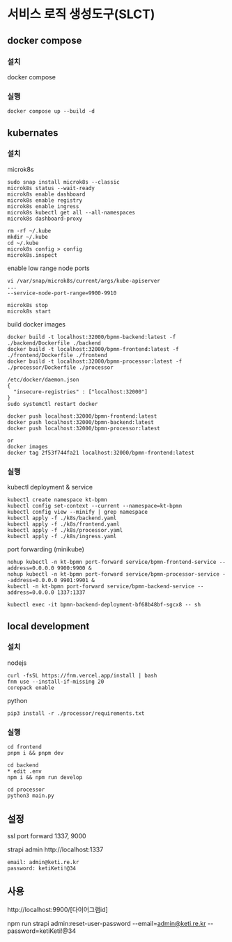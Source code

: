 # 서비스 로직 생성도구(SLCT)

## docker compose

### 설치

docker compose

### 실행
```
docker compose up --build -d
```

## kubernates

### 설치
microk8s

```
sudo snap install microk8s --classic
microk8s status --wait-ready
microk8s enable dashboard
microk8s enable registry
microk8s enable ingress
microk8s kubectl get all --all-namespaces
microk8s dashboard-proxy

rm -rf ~/.kube
mkdir ~/.kube
cd ~/.kube
microk8s config > config
microk8s.inspect
```

enable low range node ports
```
vi /var/snap/microk8s/current/args/kube-apiserver
...
--service-node-port-range=9900-9910

microk8s stop
microk8s start
```

build docker images
```
docker build -t localhost:32000/bpmn-backend:latest -f ./backend/Dockerfile ./backend
docker build -t localhost:32000/bpmn-frontend:latest -f ./frontend/Dockerfile ./frontend
docker build -t localhost:32000/bpmn-processor:latest -f ./processor/Dockerfile ./processor

/etc/docker/daemon.json
{
  "insecure-registries" : ["localhost:32000"]
}
sudo systemctl restart docker

docker push localhost:32000/bpmn-frontend:latest
docker push localhost:32000/bpmn-backend:latest
docker push localhost:32000/bpmn-processor:latest

or
docker images
docker tag 2f53f744fa21 localhost:32000/bpmn-frontend:latest

```

### 실행
kubectl deployment & service
```
kubectl create namespace kt-bpmn
kubectl config set-context --current --namespace=kt-bpmn
kubectl config view --minify | grep namespace
kubectl apply -f ./k8s/backend.yaml
kubectl apply -f ./k8s/frontend.yaml
kubectl apply -f ./k8s/processor.yaml
kubectl apply -f ./k8s/ingress.yaml
```

port forwarding (minikube)
```
nohup kubectl -n kt-bpmn port-forward service/bpmn-frontend-service --address=0.0.0.0 9900:9900 &
nohup kubectl -n kt-bpmn port-forward service/bpmn-processor-service --address=0.0.0.0 9901:9901 &
kubectl -n kt-bpmn port-forward service/bpmn-backend-service --address=0.0.0.0 1337:1337

kubectl exec -it bpmn-backend-deployment-bf68b48bf-sgcx8 -- sh
```

## local development

### 설치

nodejs
```
curl -fsSL https://fnm.vercel.app/install | bash
fnm use --install-if-missing 20
corepack enable
```

python
```
pip3 install -r ./processor/requirements.txt
```

### 실행

```
cd frontend
pnpm i && pnpm dev
```

```
cd backend
* edit .env
npm i && npm run develop
```

```
cd processor
python3 main.py
```

## 설정

ssl port forward 1337, 9000

strapi admin
http://localhost:1337

```
email: admin@keti.re.kr
password: ketiKeti!@34
```

## 사용

http://localhost:9900/[다이어그램id]


npm run strapi admin:reset-user-password --email=admin@keti.re.kr --password=ketiKeti!@34